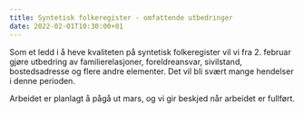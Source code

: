 ```yaml
---
title: Syntetisk folkeregister - omfattende utbedringer
date: 2022-02-01T10:30:00+01
---
```


Som et ledd i å heve kvaliteten på syntetisk folkeregister vil vi fra 2. februar gjøre utbedring av familierelasjoner, foreldreansvar, sivilstand, bostedsadresse og flere andre elementer. Det vil bli svært mange hendelser i denne perioden. 

Arbeidet er planlagt å pågå ut mars, og vi gir beskjed når arbeidet er fullført.
